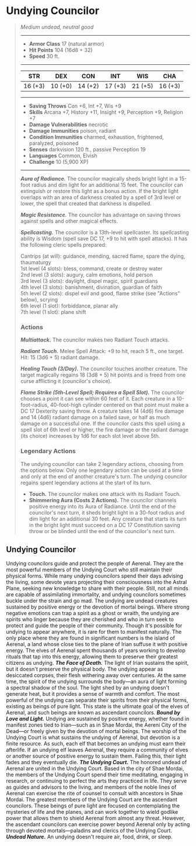 # Undying Councilor
>*Medium undead, neutral good*
>___
>- **Armor Class** 17 (natural armor)
>- **Hit Points** 104 (16d8 + 32)
>- **Speed** 30 ft.
>___
>|STR|DEX|CON|INT|WIS|CHA|
>|:---:|:---:|:---:|:---:|:---:|:---:|
>|16 (+3)|10 (+0)|14 (+2)|17 (+3)|21 (+5)|16 (+3)|
>___
>- **Saving Throws** Con +6, Int +7, Wis +9
>- **Skills** Arcana +7, History +11, Insight +9, Perception +9, Religion +7
>- **Damage Vulnerabilities** necrotic
>- **Damage Immunities** poison, radiant
>- **Condition Immunities** charmed, exhaustion, frightened, paralyzed, poisoned
>- **Senses** darkvision 120 ft., passive Perception 19
>- **Languages** Common, Elvish
>- **Challenge** 10 (5,900 XP)
>___
>***Aura of Radiance.*** The councilor magically sheds bright light in a 15-foot radius and dim light for an additional 15 feet. The councilor can extinguish or restore this light as a bonus action. If the bright light overlaps with an area of darkness created by a spell of 3rd level or lower, the spell that created that darkness is dispelled.  
>
>***Magic Resistance.*** The councilor has advantage on saving throws against spells and other magical effects.  
>
>***Spellcasting.*** The councilor is a 13th-level spellcaster. Its spellcasting ability is Wisdom (spell save DC 17, +9 to hit with spell attacks). It has the following cleric spells prepared:  
>
>Cantrips (at will): guidance, mending, sacred flame, spare the dying, thaumaturgy  
>1st level (4 slots): bless, command, create or destroy water  
>2nd level (3 slots): augury, calm emotions, hold person  
>3rd level (3 slots): daylight, dispel magic, spirit guardians  
>4th level (3 slots): banishment, divination, guardian of faith  
>5th level (2 slots): dispel evil and good, flame strike (see "Actions" below), scrying  
>6th level (1 slot): forbiddance, planar ally  
>7th level (1 slot): plane shift  
>
>### Actions
>***Multiattack.*** The councilor makes two Radiant Touch attacks.  
>
>***Radiant Touch.*** Melee Spell Attack: +9 to hit, reach 5 ft., one target. Hit: 15 (3d6 + 5) radiant damage.  
>
>***Healing Touch (3/Day).*** The councilor touches another creature. The target magically regains 18 (3d8 + 5) hit points and is freed from one curse afflicting it (councilor's choice).  
>
>***Flame Strike (5th-Level Spell; Requires a Spell Slot).*** The councilor chooses a point it can see within 60 feet of it. Each creature in a 10-foot-radius, 40-foot-high cylinder centered on that point must make a DC 17 Dexterity saving throw. A creature takes 14 (4d6) fire damage and 14 (4d6) radiant damage on a failed save, or half as much damage on a successful one. If the councilor casts this spell using a spell slot of 6th level or higher, the fire damage or the radiant damage (its choice) increases by 1d6 for each slot level above 5th.  
>
>### Legendary Actions
>The undying councilor can take 2 legendary actions, choosing from the options below. Only one legendary action can be used at a time and only at the end of another creature's turn. The undying councilor regains spent legendary actions at the start of its turn.
>
>- **Touch.** The councilor makes one attack with its Radiant Touch.
>- **Shimmering Aura (Costs 2 Actions).** The councilor channels positive energy into its Aura of Radiance. Until the end of the councilor's next turn, it sheds bright light in a 30-foot radius and dim light for an additional 30 feet. Any creature that starts its turn in the bright light must succeed on a DC 17 Constitution saving throw or be blinded until the end of the councilor's next turn.
## Undying Councilor
Undying councilors guide and protect the people of Aerenal. They are the most powerful members of the Undying Court who still maintain their physical forms. While many undying councilors spend their days advising the living, some devote years projecting their consciousness into the Astral Plane, seeking new knowledge to share with their people. Still, not all minds are capable of assimilating immortality, and undying councilors sometimes buckle under the strain and go mad.
The undying are undead creatures sustained by positive energy or the devotion of mortal beings. Where strong negative emotions can trap a spirit as a ghost or wraith, the undying are spirits who linger because they are cherished and who in turn seek to protect and guide the people of their community.
Though it's possible for undying to appear anywhere, it is rare for them to manifest naturally. The only place where they are found in significant numbers is the island of Aerenal, a land whose close ties to the plane of Irian suffuse it with positive energy. The elves of Aerenal spent thousands of years working to develop rituals that tap into this energy, allowing them to preserve their greatest citizens as undying.
***The Face of Death.*** The light of Irian sustains the spirit, but it doesn't preserve the physical body. The undying appear as desiccated corpses, their flesh withering away over centuries. At the same time, the spirit of the undying surrounds the body—an aura of light forming a spectral shadow of the soul. The light shed by an undying doesn't generate heat, but it provides a sense of warmth and comfort.
The most powerful of the undying can separate their spirits from their physical forms, existing as beings of pure light. This state is the ultimate goal of the elves of Aerenal, and such beings are known as ascendant councilors.
***Bound by Love and Light.*** Undying are sustained by positive energy, whether found in manifest zones tied to Irian—such as in Shae Mordai, the Aereni City of the Dead—or freely given by the devotion of mortal beings. The worship of the Undying Court is what sustains the undying of Aerenal, but devotion is a finite resource. As such, each elf that becomes an undying must earn their afterlife. If an undying elf leaves Aerenal, they require a community of elves or another source of positive energy to sustain them. Failing this, their light fades and they eventually die.
***The Undying Court.*** The honored undead of Aerenal are united in the Undying Court. Based in the city of Shae Mordai, the members of the Undying Court spend their time meditating, engaging in research, or continuing to perfect the arts they practiced in life. They serve as guides and advisors to the living, and members of the noble lines of Aerenal can exercise the rite of counsel to consult with ancestors in Shae Mordai.
The greatest members of the Undying Court are the ascendant councilors. These beings of pure light are focused on contemplating the mysteries of life and the planes, and can work together to wield godlike power that allows them to shield Aerenal from almost any threat. However, the ascendant councilors can exercise power beyond Aerenal only by acting through devoted mortals—paladins and clerics of the Undying Court.
***Undead Nature.*** An undying doesn't require air, food, drink, or sleep.